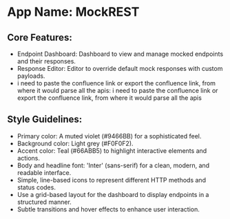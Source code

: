 # **App Name**: MockREST

## Core Features:

- Endpoint Dashboard: Dashboard to view and manage mocked endpoints and their responses.
- Response Editor: Editor to override default mock responses with custom payloads.
- i need to paste the confluence link or export the confluence link, from where it would parse all the apis: i need to paste the confluence link or export the confluence link, from where it would parse all the apis

## Style Guidelines:

- Primary color: A muted violet (#9466BB) for a sophisticated feel.
- Background color: Light grey (#F0F0F2).
- Accent color: Teal (#66ABB5) to highlight interactive elements and actions.
- Body and headline font: 'Inter' (sans-serif) for a clean, modern, and readable interface.
- Simple, line-based icons to represent different HTTP methods and status codes.
- Use a grid-based layout for the dashboard to display endpoints in a structured manner.
- Subtle transitions and hover effects to enhance user interaction.